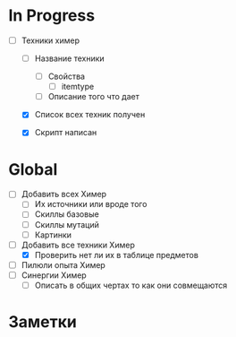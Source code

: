 
# In Progress
- [ ] Техники химер
	- [ ] Название техники
		- [ ] Свойства
			- [ ] itemtype
		- [ ] Описание того что дает
	- [x] Список всех техник получен
	- [x] Скрипт написан



# Global
- [ ] Добавить всех Химер
	- [ ] Их источники или вроде того
	- [ ] Скиллы базовые
	- [ ] Скиллы мутаций
	- [ ] Картинки
- [ ] Добавить все техники Химер
	- [x] Проверить нет ли их в таблице предметов
- [ ] Пилюли опыта Химер
- [ ] Синергии Химер
	- [ ] Описать в общих чертах то как они совмещаются

# Заметки







